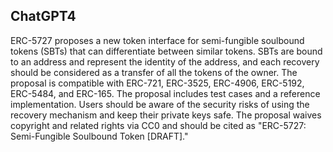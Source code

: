 ## ChatGPT4

ERC-5727 proposes a new token interface for semi-fungible soulbound tokens (SBTs) that can differentiate between similar tokens. SBTs are bound to an address and represent the identity of the address, and each recovery should be considered as a transfer of all the tokens of the owner. The proposal is compatible with ERC-721, ERC-3525, ERC-4906, ERC-5192, ERC-5484, and ERC-165. The proposal includes test cases and a reference implementation. Users should be aware of the security risks of using the recovery mechanism and keep their private keys safe. The proposal waives copyright and related rights via CC0 and should be cited as "ERC-5727: Semi-Fungible Soulbound Token [DRAFT]."
